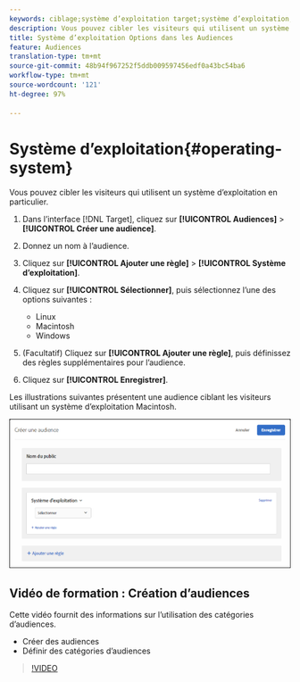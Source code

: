 ```yaml
---
keywords: ciblage;système d’exploitation target;système d’exploitation;se target;se;linux target;linux;windows target;windows;macintosh target;macintosh;mac;mac target;win;win target
description: Vous pouvez cibler les visiteurs qui utilisent un système d’exploitation en particulier.
title: Système d’exploitation Options dans les Audiences
feature: Audiences
translation-type: tm+mt
source-git-commit: 48b94f967252f5ddb009597456edf0a43bc54ba6
workflow-type: tm+mt
source-wordcount: '121'
ht-degree: 97%

---
```



# Système d’exploitation{#operating-system}

Vous pouvez cibler les visiteurs qui utilisent un système d’exploitation en particulier.

1. Dans l’interface [!DNL Target], cliquez sur **[!UICONTROL Audiences]** > **[!UICONTROL Créer une audience]**.
1. Donnez un nom à l’audience.
1. Cliquez sur **[!UICONTROL Ajouter une règle]** > **[!UICONTROL Système d’exploitation]**.
1. Cliquez sur **[!UICONTROL Sélectionner]**, puis sélectionnez l’une des options suivantes :

   * Linux
   * Macintosh
   * Windows

1. (Facultatif) Cliquez sur **[!UICONTROL Ajouter une règle]**, puis définissez des règles supplémentaires pour l’audience.
1. Cliquez sur **[!UICONTROL Enregistrer]**.

Les illustrations suivantes présentent une audience ciblant les visiteurs utilisant un système d’exploitation Macintosh.

![](assets/target_os.png)

## Vidéo de formation : Création d’audiences

Cette vidéo fournit des informations sur l’utilisation des catégories d’audiences.

* Créer des audiences
* Définir des catégories d’audiences

>[!VIDEO](https://video.tv.adobe.com/v/17392)
